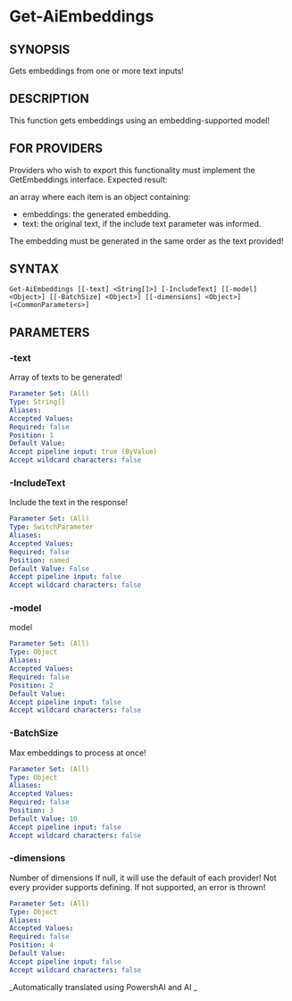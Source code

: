 ﻿---
external help file: powershai-help.xml
schema: 2.0.0
powershai: true
---

# Get-AiEmbeddings

## SYNOPSIS <!--!= @#Synop !-->
Gets embeddings from one or more text inputs!

## DESCRIPTION <!--!= @#Desc !-->
This function gets embeddings using an embedding-supported model!

## FOR PROVIDERS

Providers who wish to export this functionality must implement the GetEmbeddings interface.
Expected result:

an array where each item is an object containing:

- embeddings: the generated embedding.
- text: the original text, if the include text parameter was informed.

The embedding must be generated in the same order as the text provided!

## SYNTAX <!--!= @#Syntax !-->

```
Get-AiEmbeddings [[-text] <String[]>] [-IncludeText] [[-model] <Object>] [[-BatchSize] <Object>] [[-dimensions] <Object>] [<CommonParameters>]
```

## PARAMETERS <!--!= @#Params !-->

### -text
Array of texts to be generated!

```yml
Parameter Set: (All)
Type: String[]
Aliases: 
Accepted Values: 
Required: false
Position: 1
Default Value: 
Accept pipeline input: true (ByValue)
Accept wildcard characters: false
```

### -IncludeText
Include the text in the response!

```yml
Parameter Set: (All)
Type: SwitchParameter
Aliases: 
Accepted Values: 
Required: false
Position: named
Default Value: False
Accept pipeline input: false
Accept wildcard characters: false
```

### -model
model

```yml
Parameter Set: (All)
Type: Object
Aliases: 
Accepted Values: 
Required: false
Position: 2
Default Value: 
Accept pipeline input: false
Accept wildcard characters: false
```

### -BatchSize
Max embeddings to process at once!

```yml
Parameter Set: (All)
Type: Object
Aliases: 
Accepted Values: 
Required: false
Position: 3
Default Value: 10
Accept pipeline input: false
Accept wildcard characters: false
```

### -dimensions
Number of dimensions
If null, it will use the default of each provider!
Not every provider supports defining. If not supported, an error is thrown!

```yml
Parameter Set: (All)
Type: Object
Aliases: 
Accepted Values: 
Required: false
Position: 4
Default Value: 
Accept pipeline input: false
Accept wildcard characters: false
```


<!--PowershaiAiDocBlockStart-->
_Automatically translated using PowershAI and AI
_
<!--PowershaiAiDocBlockEnd-->

